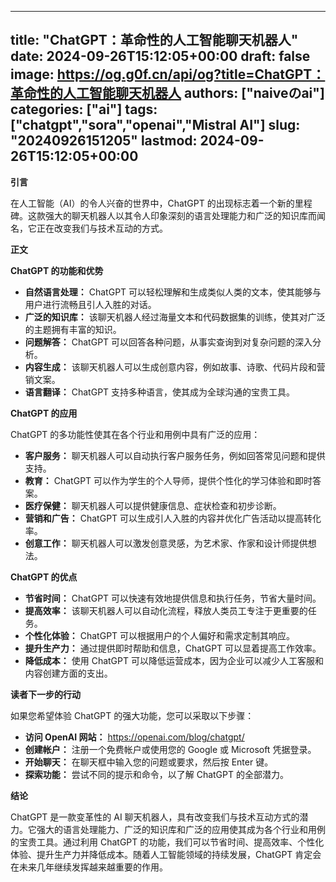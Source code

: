 
---
title: "ChatGPT：革命性的人工智能聊天机器人"
date: 2024-09-26T15:12:05+00:00
draft: false
image: https://og.g0f.cn/api/og?title=ChatGPT：革命性的人工智能聊天机器人
authors: ["naiveのai"]
categories: ["ai"]
tags: ["chatgpt","sora","openai","Mistral AI"]
slug: "20240926151205"
lastmod: 2024-09-26T15:12:05+00:00
---
**引言**

在人工智能（AI）的令人兴奋的世界中，ChatGPT 的出现标志着一个新的里程碑。这款强大的聊天机器人以其令人印象深刻的语言处理能力和广泛的知识库而闻名，它正在改变我们与技术互动的方式。

**正文**

**ChatGPT 的功能和优势**

* **自然语言处理：** ChatGPT 可以轻松理解和生成类似人类的文本，使其能够与用户进行流畅且引人入胜的对话。
* **广泛的知识库：** 该聊天机器人经过海量文本和代码数据集的训练，使其对广泛的主题拥有丰富的知识。
* **问题解答：** ChatGPT 可以回答各种问题，从事实查询到对复杂问题的深入分析。
* **内容生成：** 该聊天机器人可以生成创意内容，例如故事、诗歌、代码片段和营销文案。
* **语言翻译：** ChatGPT 支持多种语言，使其成为全球沟通的宝贵工具。

**ChatGPT 的应用**

ChatGPT 的多功能性使其在各个行业和用例中具有广泛的应用：

* **客户服务：** 聊天机器人可以自动执行客户服务任务，例如回答常见问题和提供支持。
* **教育：** ChatGPT 可以作为学生的个人导师，提供个性化的学习体验和即时答案。
* **医疗保健：** 聊天机器人可以提供健康信息、症状检查和初步诊断。
* **营销和广告：** ChatGPT 可以生成引人入胜的内容并优化广告活动以提高转化率。
* **创意工作：** 聊天机器人可以激发创意灵感，为艺术家、作家和设计师提供想法。

**ChatGPT 的优点**

* **节省时间：** ChatGPT 可以快速有效地提供信息和执行任务，节省大量时间。
* **提高效率：** 该聊天机器人可以自动化流程，释放人类员工专注于更重要的任务。
* **个性化体验：** ChatGPT 可以根据用户的个人偏好和需求定制其响应。
* **提升生产力：** 通过提供即时帮助和信息，ChatGPT 可以显着提高工作效率。
* **降低成本：** 使用 ChatGPT 可以降低运营成本，因为企业可以减少人工客服和内容创建方面的支出。

**读者下一步的行动**

如果您希望体验 ChatGPT 的强大功能，您可以采取以下步骤：

* **访问 OpenAI 网站：** https://openai.com/blog/chatgpt/
* **创建帐户：** 注册一个免费帐户或使用您的 Google 或 Microsoft 凭据登录。
* **开始聊天：** 在聊天框中输入您的问题或要求，然后按 Enter 键。
* **探索功能：** 尝试不同的提示和命令，以了解 ChatGPT 的全部潜力。

**结论**

ChatGPT 是一款变革性的 AI 聊天机器人，具有改变我们与技术互动方式的潜力。它强大的语言处理能力、广泛的知识库和广泛的应用使其成为各个行业和用例的宝贵工具。通过利用 ChatGPT 的功能，我们可以节省时间、提高效率、个性化体验、提升生产力并降低成本。随着人工智能领域的持续发展，ChatGPT 肯定会在未来几年继续发挥越来越重要的作用。